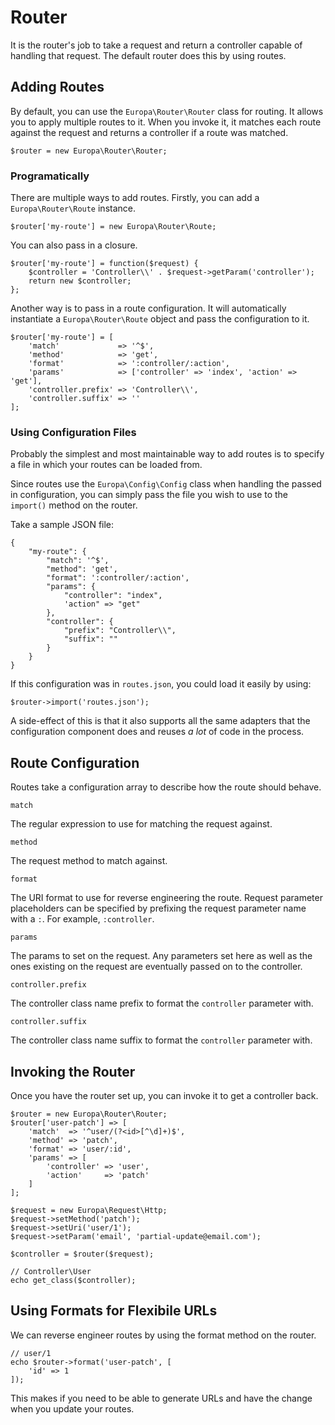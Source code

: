 Router
======

It is the router's job to take a request and return a controller capable of handling that request. The default router does this by using routes.

Adding Routes
-------------

By default, you can use the `Europa\Router\Router` class for routing. It allows you to apply multiple routes to it. When you invoke it, it matches each route against the request and returns a controller if a route was matched.

    $router = new Europa\Router\Router;

### Programatically

There are multiple ways to add routes. Firstly, you can add a `Europa\Router\Route` instance.

    $router['my-route'] = new Europa\Router\Route;

You can also pass in a closure.

    $router['my-route'] = function($request) {
        $controller = 'Controller\\' . $request->getParam('controller');
        return new $controller;
    };

Another way is to pass in a route configuration. It will automatically instantiate a `Europa\Router\Route` object and pass the configuration to it.

    $router['my-route'] = [
        'match'             => '^$',
        'method'            => 'get',
        'format'            => ':controller/:action',
        'params'            => ['controller' => 'index', 'action' => 'get'],
        'controller.prefix' => 'Controller\\',
        'controller.suffix' => ''
    ];

### Using Configuration Files

Probably the simplest and most maintainable way to add routes is to specify a file in which your routes can be loaded from.

Since routes use the `Europa\Config\Config` class when handling the passed in configuration, you can simply pass the file you wish to use to the `import()` method on the router.

Take a sample JSON file:

    {
        "my-route": {
            "match": '^$',
            "method": 'get',
            "format": ':controller/:action',
            "params": {
                "controller": "index",
                'action" => "get"
            },
            "controller": {
                "prefix": "Controller\\",
                "suffix": ""
            }
        }
    }

If this configuration was in `routes.json`, you could load it easily by using:

    $router->import('routes.json');

A side-effect of this is that it also supports all the same adapters that the configuration component does and reuses *a lot* of code in the process.

Route Configuration
-------------------

Routes take a configuration array to describe how the route should behave.

`match`

The regular expression to use for matching the request against.

`method`

The request method to match against.

`format`

The URI format to use for reverse engineering the route. Request parameter placeholders can be specified by prefixing the request parameter name with a `:`. For example, `:controller`.

`params`

The params to set on the request. Any parameters set here as well as the ones existing on the request are eventually passed on to the controller.

`controller.prefix`

The controller class name prefix to format the `controller` parameter with.

`controller.suffix`

The controller class name suffix to format the `controller` parameter with.

Invoking the Router
-------------------

Once you have the router set up, you can invoke it to get a controller back.

    $router = new Europa\Router\Router;
    $router['user-patch'] => [
        'match'  => '^user/(?<id>[^\d]+)$',
        'method' => 'patch',
        'format' => 'user/:id',
        'params' => [
            'controller' => 'user',
            'action'     => 'patch'
        ]
    ];

    $request = new Europa\Request\Http;
    $request->setMethod('patch');
    $request->setUri('user/1');
    $request->setParam('email', 'partial-update@email.com');
    
    $controller = $router($request);
    
    // Controller\User
    echo get_class($controller);

Using Formats for Flexibile URLs
--------------------------------

We can reverse engineer routes by using the format method on the router.

    // user/1
    echo $router->format('user-patch', [
        'id' => 1
    ]);

This makes if you need to be able to generate URLs and have the change when you update your routes.
